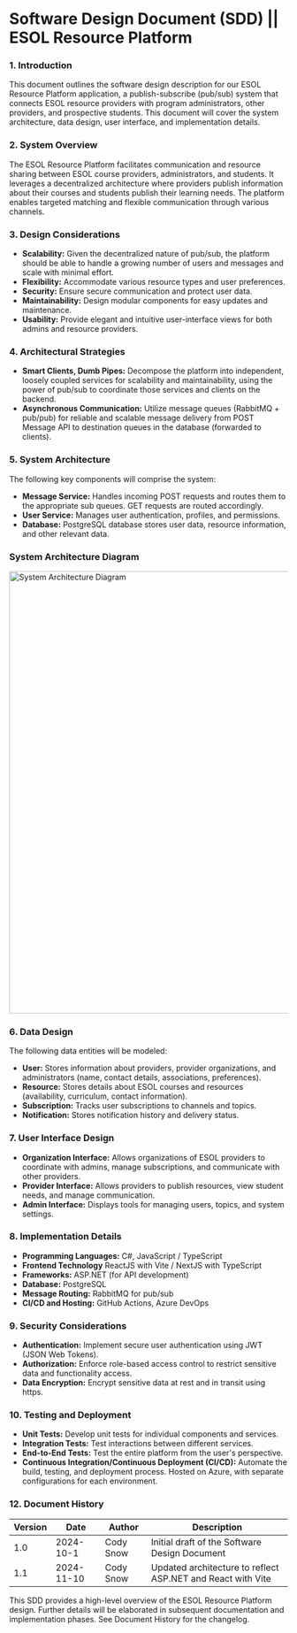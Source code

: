 # Software Design Document (SDD) || ESOL Resource Platform

### **1. Introduction**

This document outlines the software design description for our ESOL Resource Platform application, a publish-subscribe (pub/sub) system that connects ESOL resource providers with program administrators, other providers, and prospective students. This document will cover the system architecture, data design, user interface, and implementation details.


### **2. System Overview**

The ESOL Resource Platform facilitates communication and resource sharing between ESOL course providers, administrators, and students.  It leverages a decentralized architecture where providers publish information about their courses and students publish their learning needs. The platform enables targeted matching and flexible communication through various channels.


### **3. Design Considerations**

* **Scalability:** Given the decentralized nature of pub/sub, the platform should be able to handle a growing number of users and messages and scale with minimal effort. 
* **Flexibility:**  Accommodate various resource types and user preferences.
* **Security:**  Ensure secure communication and protect user data.
* **Maintainability:** Design modular components for easy updates and maintenance.
* **Usability:** Provide elegant and intuitive user-interface views for both admins and resource providers.


### **4. Architectural Strategies**

* **Smart Clients, Dumb Pipes:** Decompose the platform into independent, loosely coupled services for scalability and maintainability, using the power of pub/sub to coordinate those services and clients on the backend. 
* **Asynchronous Communication:**  Utilize message queues (RabbitMQ + pub/pub) for reliable and scalable message delivery from POST Message API to destination queues in the database (forwarded to clients). 


### **5. System Architecture**

The following key components will comprise the system:

* **Message Service:**  Handles incoming POST requests and routes them to the appropriate sub queues. GET requests are routed accordingly. 
* **User Service:** Manages user authentication, profiles, and permissions.
* **Database:** PostgreSQL database stores user data, resource information, and other relevant data.

### **System Architecture Diagram**
<img src="https://github.com/user-attachments/assets/63281a10-ecfd-4755-abb7-4750be3cea37" alt="System Architecture Diagram" width="800" />


### **6. Data Design**

The following data entities will be modeled:

* **User:**  Stores information about providers, provider organizations, and administrators (name, contact details, associations, preferences).
* **Resource:**  Stores details about ESOL courses and resources (availability, curriculum, contact information).
* **Subscription:**  Tracks user subscriptions to channels and topics.
* **Notification:**  Stores notification history and delivery status.


### **7. User Interface Design**

* **Organization Interface:**  Allows organizations of ESOL providers to coordinate with admins, manage subscriptions, and communicate with other providers.
* **Provider Interface:**  Allows providers to publish resources, view student needs, and manage communication.
* **Admin Interface:**  Displays tools for managing users, topics, and system settings.


### **8. Implementation Details**

* **Programming Languages:**  C#, JavaScript / TypeScript
* **Frontend Technology** ReactJS with Vite / NextJS with TypeScript
* **Frameworks:**  ASP.NET (for API development)
* **Database:**  PostgreSQL
* **Message Routing:**  RabbitMQ for pub/sub 
* **CI/CD and Hosting:**  GitHub Actions, Azure DevOps


### **9. Security Considerations**

* **Authentication:**  Implement secure user authentication using JWT (JSON Web Tokens).
* **Authorization:**  Enforce role-based access control to restrict sensitive data and functionality access.
* **Data Encryption:**  Encrypt sensitive data at rest and in transit using https.


### **10. Testing and Deployment**

* **Unit Tests:**  Develop unit tests for individual components and services.
* **Integration Tests:**  Test interactions between different services.
* **End-to-End Tests:**  Test the entire platform from the user's perspective.
* **Continuous Integration/Continuous Deployment (CI/CD):**  Automate the build, testing, and deployment process. Hosted on Azure, with separate configurations for each environment.


### **12. Document History**

| Version	 | Date	      | Author	   | Description |
| -------- | ---------- | ---------- | ----------- |
| 1.0      | 2024-10-1  | Cody Snow  | Initial draft of the Software Design Document | 
| 1.1      | 2024-11-10 | Cody Snow  | Updated architecture to reflect ASP.NET and React with Vite |


This SDD provides a high-level overview of the ESOL Resource Platform design.  Further details will be elaborated in subsequent documentation and implementation phases. See Document History for the changelog.
